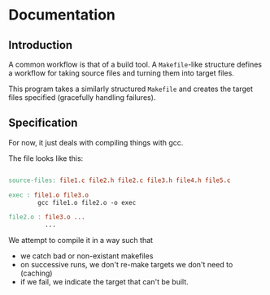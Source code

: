# Documentation

## Introduction

A common workflow is that of a build tool.
A `Makefile`-like structure defines a workflow for taking source files and turning 
them into target files.

This program takes a similarly structured `Makefile` and 
creates the target files specified (gracefully handling failures).


## Specification

For now, it just deals with compiling things with gcc.

The file looks like this:

```makefile

source-files: file1.c file2.h file2.c file3.h file4.h file5.c

exec : file1.o file3.o
        gcc file1.o file2.o -o exec

file2.o : file3.o ...
          ...

```

We attempt to compile it in a way such that

 * we catch bad or non-existant makefiles
 * on successive runs, we don't re-make targets we don't need to (caching)
 * if we fail, we indicate the target that can't be built.





